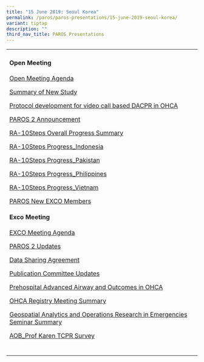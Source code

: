 ```yaml
---
title: "15 June 2019: Seoul Korea"
permalink: /paros/paros-presentations/15-june-2019-seoul-korea/
variant: tiptap
description: ""
third_nav_title: PAROS Presentations
---
```

<table><tbody><tr><td rowspan="1" colspan="1"><h4>Open Meeting</h4><p><a href="/files/PAROS Presentations/15 June 2019: Seoul Korea/Open_Meeting_Agenda__1_.pdf" rel="noopener noreferrer nofollow" target="_blank">Open Meeting Agenda</a></p><p><a href="/files/PAROS Presentations/15 June 2019: Seoul Korea/Summary_of_New_Study_Proposal_and_Heat_wave_Study.pdf" rel="noopener noreferrer nofollow" target="_blank">Summary of New Study</a></p><p><a href="/files/PAROS Presentations/15 June 2019: Seoul Korea/Protocol_development_for_video_call_based_DACPR_in_OHCA.pdf" rel="noopener noreferrer nofollow" target="_blank">Protocol development for video call based DACPR in OHCA</a></p><p><a href="/files/PAROS Presentations/15 June 2019: Seoul Korea/PAROS_2_Announcement.pdf" rel="noopener noreferrer nofollow" target="_blank">PAROS 2 Announcement</a></p><p><a href="/files/PAROS Presentations/15 June 2019: Seoul Korea/RA10_Steps_Overall_Progress_Summary.pdf" rel="noopener noreferrer nofollow" target="_blank">RA-10Steps Overall Progress Summary</a></p><p><a href="/files/PAROS Presentations/15 June 2019: Seoul Korea/RA10_Steps_Progress_Indonesia.pdf" rel="noopener noreferrer nofollow" target="_blank">RA-10Steps Progress_Indonesia</a></p><p><a href="/files/PAROS Presentations/15 June 2019: Seoul Korea/RA10_Steps_Progress_Pakistan.pdf" rel="noopener noreferrer nofollow" target="_blank">RA-10Steps Progress_Pakistan</a></p><p><a href="/files/PAROS Presentations/15 June 2019: Seoul Korea/RA10_Steps_Progress_Philippines.pdf" rel="noopener noreferrer nofollow" target="_blank">RA-10Steps Progress_Philippines</a></p><p><a href="/files/PAROS Presentations/15 June 2019: Seoul Korea/RA10_Steps_Progress_Vietnam.pdf" rel="noopener noreferrer nofollow" target="_blank">RA-10Steps Progress_Vietnam</a></p><p><a href="/files/PAROS Presentations/15 June 2019: Seoul Korea/PAROS_New_EXCO_Members.pdf" rel="noopener noreferrer nofollow" target="_blank">PAROS New EXCO Members</a></p><h4></h4><h4>Exco Meeting</h4><p><a href="/files/PAROS Presentations/15 June 2019: Seoul Korea/EXCO_Meeting_Agenda.pdf" rel="noopener noreferrer nofollow" target="_blank">EXCO Meeting Agenda</a></p><p><a href="/files/PAROS Presentations/15 June 2019: Seoul Korea/PAROS_2_Updates__1_.pdf" rel="noopener noreferrer nofollow" target="_blank">PAROS 2 Updates</a></p><p><a href="/files/PAROS Presentations/15 June 2019: Seoul Korea/Data_Sharing_Agreement.pdf" rel="noopener noreferrer nofollow" target="_blank">Data Sharing Agreement</a></p><p><a href="/files/PAROS Presentations/15 June 2019: Seoul Korea/Publication_Committee_Updates.pdf" rel="noopener noreferrer nofollow" target="_blank">Publication Committee Updates</a></p><p><a href="/files/PAROS Presentations/15 June 2019: Seoul Korea/Prehospital_Advanced_Airway_and_Outcomes_in_OHCA.pdf" rel="noopener noreferrer nofollow" target="_blank">Prehospital Advanced Airway and Outcomes in OHCA</a></p><p><a href="/files/PAROS Presentations/15 June 2019: Seoul Korea/OHCA_Registry_Meeting_Summary.pdf" rel="noopener noreferrer nofollow" target="_blank">OHCA Registry Meeting Summary</a></p><p><a href="/files/PAROS Presentations/15 June 2019: Seoul Korea/Geospatial_Analytics_and_Operations_Research_in_Emergencies_Seminar_Summary.pdf" rel="noopener noreferrer nofollow" target="_blank">Geospatial Analytics and Operations Research in Emergencies Seminar Summary</a></p><p><a href="/files/PAROS Presentations/15 June 2019: Seoul Korea/AOB_Prof_Karen_TCPR_Survey.pdf" rel="noopener noreferrer nofollow" target="_blank">AOB_Prof Karen TCPR Survey</a></p></td></tr><tr><td rowspan="1" colspan="1"><p></p></td></tr></tbody></table><p></p><p></p>